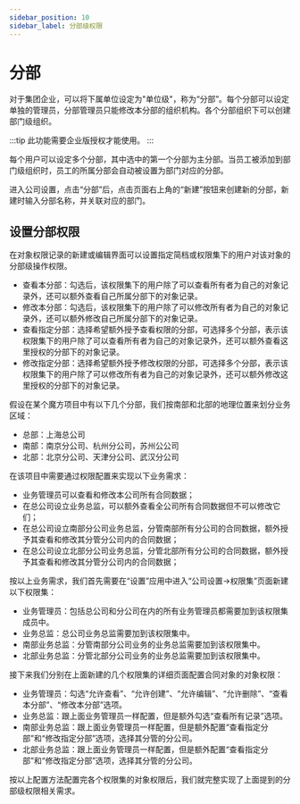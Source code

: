 ```yaml
---
sidebar_position: 10
sidebar_label: 分部级权限
---
```


# 分部

对于集团企业，可以将下属单位设定为"单位级"，称为“分部”。每个分部可以设定单独的管理员，分部管理员只能修改本分部的组织机构。各个分部组织下可以创建部门级组织。

:::tip
此功能需要企业版授权才能使用。
:::

每个用户可以设定多个分部，其中选中的第一个分部为主分部。当员工被添加到部门级组织时，员工的所属分部会自动被设置为部门对应的分部。

进入公司设置，点击“分部”后，点击页面右上角的“新建”按钮来创建新的分部，新建时输入分部名称，并关联对应的部门。

## 设置分部权限

在对象权限记录的新建或编辑界面可以设置指定简档或权限集下的用户对该对象的分部级操作权限。

* 查看本分部：勾选后，该权限集下的用户除了可以查看所有者为自己的对象记录外，还可以额外查看自己所属分部下的对象记录。
* 修改本分部：勾选后，该权限集下的用户除了可以修改所有者为自己的对象记录外，还可以额外修改自己所属分部下的对象记录。
* 查看指定分部：选择希望额外授予查看权限的分部，可选择多个分部，表示该权限集下的用户除了可以查看所有者为自己的对象记录外，还可以额外查看这里授权的分部下的对象记录。
* 修改指定分部：选择希望额外授予修改权限的分部，可选择多个分部，表示该权限集下的用户除了可以修改所有者为自己的对象记录外，还可以额外修改这里授权的分部下的对象记录。

假设在某个魔方项目中有以下几个分部，我们按南部和北部的地理位置来划分业务区域：

* 总部：上海总公司
* 南部：南京分公司、杭州分公司，苏州公公司
* 北部：北京分公司、天津分公司、武汉分公司

在该项目中需要通过权限配置来实现以下业务需求：

* 业务管理员可以查看和修改本公司所有合同数据；
* 在总公司设立业务总监，可以额外查看全公司所有合同数据但不可以修改它们；
* 在总公司设立南部分公司业务总监，分管南部所有分公司的合同数据，额外授予其查看和修改其分管分公司内的合同数据；
* 在总公司设立北部分公司业务总监，分管北部所有分公司的合同数据，额外授予其查看和修改其分管分公司内的合同数据；

按以上业务需求，我们首先需要在“设置”应用中进入“公司设置→权限集”页面新建以下权限集：

* 业务管理员：包括总公司和分公司在内的所有业务管理员都需要加到该权限集成员中。
* 业务总监：总公司业务总监需要加到该权限集中。
* 南部业务总监：分管南部分公司业务的业务总监需要加到该权限集中。
* 北部业务总监：分管北部分公司业务的业务总监需要加到该权限集中。

接下来我们分别在上面新建的几个权限集的详细页面配置合同对象的对象权限：

* 业务管理员：勾选“允许查看”、“允许创建”、“允许编辑”、“允许删除”、“查看本分部”、“修改本分部”选项。
* 业务总监：跟上面业务管理员一样配置，但是额外勾选“查看所有记录”选项。
* 南部业务总监：跟上面业务管理员一样配置，但是额外配置“查看指定分部”和“修改指定分部”选项，选择其分管的分公司。
* 北部业务总监：跟上面业务管理员一样配置，但是额外配置“查看指定分部”和“修改指定分部”选项，选择其分管的分公司。

按以上配置方法配置完各个权限集的对象权限后，我们就完整实现了上面提到的分部级权限相关需求。


